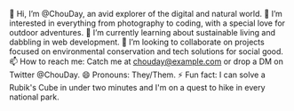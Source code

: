 👋 Hi, I’m @ChouDay, an avid explorer of the digital and natural world.
👀 I’m interested in everything from photography to coding, with a special love for outdoor adventures.
🌱 I’m currently learning about sustainable living and dabbling in web development.
💞️ I’m looking to collaborate on projects focused on environmental conservation and tech solutions for social good.
📫 How to reach me: Catch me at chouday@example.com or drop a DM on Twitter @ChouDay.
😄 Pronouns: They/Them.
⚡ Fun fact: I can solve a Rubik's Cube in under two minutes and I'm on a quest to hike in every national park.
